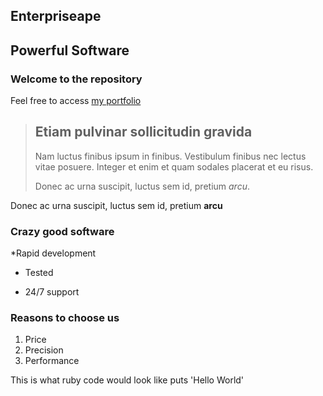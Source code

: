 Enterpriseape
-------------

Powerful Software
-----------------

### Welcome to the repository

Feel free to access [my portfolio](http://portfolio.jewel.com)

> ## Etiam pulvinar sollicitudin gravida
>
>Nam luctus finibus ipsum in finibus. Vestibulum finibus nec lectus vitae posuere. Integer et enim et quam sodales placerat et eu risus.
>
>Donec ac urna suscipit, luctus sem id, pretium *arcu*.

Donec ac urna suscipit, luctus sem id, pretium **arcu**

### Crazy good software
*Rapid development
+ Tested
- 24/7 support

### Reasons to choose us
1. Price
2. Precision
3. Performance

This is what ruby code would look like puts 'Hello World'